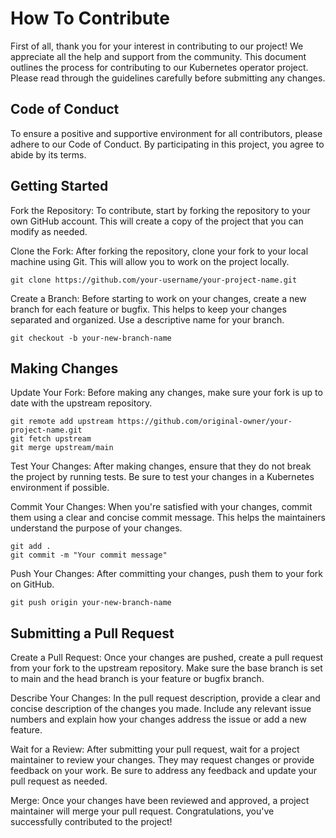 # How To Contribute

First of all, thank you for your interest in contributing to our project! We appreciate all the help and support from the community. This document outlines the process for contributing to our Kubernetes operator project. Please read through the guidelines carefully before submitting any changes.

## Code of Conduct

To ensure a positive and supportive environment for all contributors, please adhere to our Code of Conduct. By participating in this project, you agree to abide by its terms.

## Getting Started

Fork the Repository: To contribute, start by forking the repository to your own GitHub account. This will create a copy of the project that you can modify as needed.

Clone the Fork: After forking the repository, clone your fork to your local machine using Git. This will allow you to work on the project locally.

```shell
git clone https://github.com/your-username/your-project-name.git
```

Create a Branch: Before starting to work on your changes, create a new branch for each feature or bugfix. This helps to keep your changes separated and organized. Use a descriptive name for your branch.

```shell
git checkout -b your-new-branch-name
```
## Making Changes

Update Your Fork: Before making any changes, make sure your fork is up to date with the upstream repository.

```shell
git remote add upstream https://github.com/original-owner/your-project-name.git
git fetch upstream
git merge upstream/main
```

Test Your Changes: After making changes, ensure that they do not break the project by running tests. Be sure to test your changes in a Kubernetes environment if possible.

Commit Your Changes: When you're satisfied with your changes, commit them using a clear and concise commit message. This helps the maintainers understand the purpose of your changes.

```shell
git add .
git commit -m "Your commit message"
```

Push Your Changes: After committing your changes, push them to your fork on GitHub.

```shell
git push origin your-new-branch-name
```

## Submitting a Pull Request

Create a Pull Request: Once your changes are pushed, create a pull request from your fork to the upstream repository. Make sure the base branch is set to main and the head branch is your feature or bugfix branch.

Describe Your Changes: In the pull request description, provide a clear and concise description of the changes you made. Include any relevant issue numbers and explain how your changes address the issue or add a new feature.

Wait for a Review: After submitting your pull request, wait for a project maintainer to review your changes. They may request changes or provide feedback on your work. Be sure to address any feedback and update your pull request as needed.

Merge: Once your changes have been reviewed and approved, a project maintainer will merge your pull request. Congratulations, you've successfully contributed to the project!